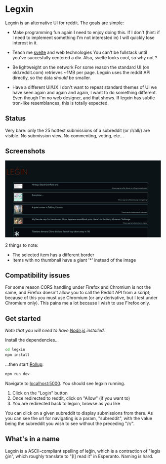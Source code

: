 # Legxin

Legxin is an alternative UI for reddit. The goals are simple:

- Make programming fun again
I need to enjoy doing this. If I don't (hint: if I need to implement something I'm not interested in) I will quickly lose interest in it.

- Teach me [svelte](https://svelte.dev/) and web technologies
You can't be fullstack until you've succesfully centered a div. Also, svelte looks cool, so why not ?

- Be lightweight on the network
For some reason the standard UI (on old.reddit.com) retrieves ~1MB per page. Legxin uses the reddit API directly, so the data _should_ be smaller.

- Have a different UI/UX
I don't want to repeat standard themes of UI we have seen again and again and again, I want to do something different. Even though I'm no web designer, and that shows.
If legxin has subtle tron-like resemblances, this is totally expected.

## Status

Very bare: only the 25 hottest submissions of a subreddit (or /r/all/) are visible. No submission view. No commenting, voting, etc...

## Screenshots

![screenshot](screenshot.png)

2 things to note:
- The selected item has a different border
- Items with no thumbnail have a giant '*' instead of the image

## Compatibility issues

For some reason CORS handling under Firefox and Chromium is not the same, and Firefox doesn't allow you to call the Reddit API from a script; because of this you must use Chromium (or any derivative, but I test under Chromium only). This pains me a lot because I wish to use Firefox only.

## Get started
*Note that you will need to have [Node.js](https://nodejs.org) installed.*

Install the dependencies...

```bash
cd legxin
npm install
```

...then start [Rollup](https://rollupjs.org):

```bash
npm run dev
```

Navigate to [localhost:5000](http://localhost:5000). You should see legxin running. 

1. Click on the "Login" button
2. Once redirected to reddit, click on "Allow" (if you want to)
3. You are redirected back to legxin, browse as you like

You can click on a given subreddit to display submissions from there. As you can see the url for navigating is a param, "subreddit", with the value being the subreddit you wish to see without the preceding "/r/".

## What's in a name
Legxin is a ASCII-compliant spelling of leĝin, which is a contraction of "legis ĝin", which roughly translate to "[I] read it" in Esperanto. Naming is hard.
